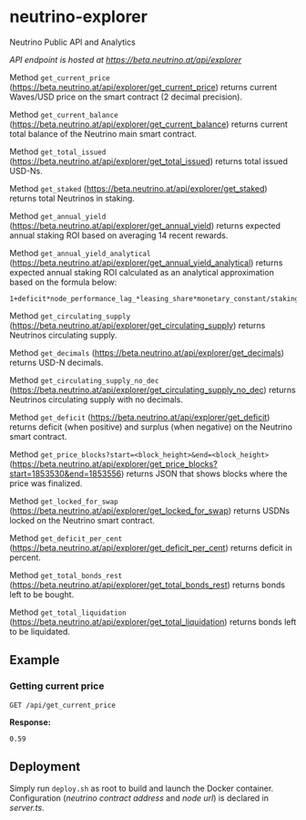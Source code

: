 # neutrino-explorer
Neutrino Public API and Analytics

*API endpoint is hosted at https://beta.neutrino.at/api/explorer*

Method ```get_current_price``` (https://beta.neutrino.at/api/explorer/get_current_price) returns current Waves/USD price on the smart contract (2 decimal precision).

Method ```get_current_balance``` (https://beta.neutrino.at/api/explorer/get_current_balance) returns current total balance of the Neutrino main smart contract.

Method ```get_total_issued``` (https://beta.neutrino.at/api/explorer/get_total_issued) returns total issued USD-Ns.

Method ```get_staked``` (https://beta.neutrino.at/api/explorer/get_staked) returns total Neutrinos in staking.

Method ```get_annual_yield``` (https://beta.neutrino.at/api/explorer/get_annual_yield) returns expected annual staking ROI based on averaging 14 recent rewards.

Method ```get_annual_yield_analytical``` (https://beta.neutrino.at/api/explorer/get_annual_yield_analytical) returns expected annual staking ROI calculated as an analytical approximation based on the formula below:
```
1+deficit*node_performance_lag_*leasing_share*monetary_constant/staking_share
```

Method ```get_circulating_supply``` (https://beta.neutrino.at/api/explorer/get_circulating_supply) returns Neutrinos circulating supply.

Method ```get_decimals``` (https://beta.neutrino.at/api/explorer/get_decimals) returns USD-N decimals.

Method ```get_circulating_supply_no_dec``` (https://beta.neutrino.at/api/explorer/get_circulating_supply_no_dec) returns Neutrinos circulating supply with no decimals.

Method ```get_deficit``` (https://beta.neutrino.at/api/explorer/get_deficit) returns deficit (when positive) and surplus (when negative) on the Neutrino smart contract.

Method ```get_price_blocks?start=<block_height>&end=<block_height>``` (https://beta.neutrino.at/api/explorer/get_price_blocks?start=1853530&end=1853556) returns JSON that shows blocks where the price was finalized.

Method ```get_locked_for_swap``` (https://beta.neutrino.at/api/explorer/get_locked_for_swap) returns USDNs locked on the Neutrino smart contract.

Method ```get_deficit_per_cent``` (https://beta.neutrino.at/api/explorer/get_deficit_per_cent) returns deficit in percent.

Method ```get_total_bonds_rest``` (https://beta.neutrino.at/api/explorer/get_total_bonds_rest) returns bonds left to be bought.

Method ```get_total_liquidation``` (https://beta.neutrino.at/api/explorer/get_total_liquidation) returns bonds left to be liquidated.


## Example
### Getting current price

```
GET /api/get_current_price
```

**Response:**
```
0.59
```

## Deployment
Simply run ```deploy.sh``` as root to build and launch the Docker container.
Configuration (*neutrino contract address* and *node url*) is declared in *server.ts*.
